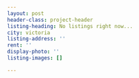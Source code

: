 ```yaml
---
layout: post
header-class: project-header
listing-heading: No listings right now...
city: victoria
listing-address: ''
rent: ''
display-photo: ''
listing-images: []

---
```

